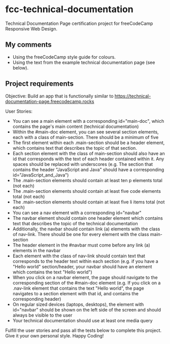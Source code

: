 # fcc-technical-documentation
Technical Documentation Page certification project for freeCodeCamp Responsive Web Design.

## My comments

 - Using the freeCodeCamp style guide for colours.
 - Using the text from the example technical documentation page (see below).

## Project requirements

Objective: Build an app that is functionally similar to https://technical-documentation-page.freecodecamp.rocks

User Stories:
   - You can see a main element with a corresponding id="main-doc", which contains the page's main content (technical documentation)
   - Within the #main-doc element, you can see several section elements, each with a class of main-section. There should be a minimum of five
   - The first element within each .main-section should be a header element, which contains text that describes the topic of that section.
   - Each section element with the class of main-section should also have an id that corresponds with the text of each header contained within it. Any spaces should be replaced with underscores (e.g. The section that contains the header "JavaScript and Java" should have a corresponding id="JavaScript_and_Java")
   - The .main-section elements should contain at least ten p elements total (not each)
   - The .main-section elements should contain at least five code elements total (not each)
   - The .main-section elements should contain at least five li items total (not each)
   - You can see a nav element with a corresponding id="navbar"
   - The navbar element should contain one header element which contains text that describes the topic of the technical documentation
   - Additionally, the navbar should contain link (a) elements with the class of nav-link. There should be one for every element with the class main-section
   - The header element in the #navbar must come before any link (a) elements in the navbar
   - Each element with the class of nav-link should contain text that corresponds to the header text within each section (e.g. if you have a "Hello world" section/header, your navbar should have an element which contains the text "Hello world")
   - When you click on a navbar element, the page should navigate to the corresponding section of the #main-doc element (e.g. If you click on a .nav-link element that contains the text "Hello world", the page navigates to a section element with that id, and contains the corresponding header)
   - On regular sized devices (laptops, desktops), the element with id="navbar" should be shown on the left side of the screen and should always be visible to the user
   - Your technical documentation should use at least one media query

Fulfill the user stories and pass all the tests below to complete this project. Give it your own personal style. Happy Coding!
